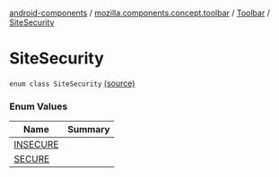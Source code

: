 [android-components](../../../index.md) / [mozilla.components.concept.toolbar](../../index.md) / [Toolbar](../index.md) / [SiteSecurity](./index.md)

# SiteSecurity

`enum class SiteSecurity` [(source)](https://github.com/mozilla-mobile/android-components/blob/master/components/concept/toolbar/src/main/java/mozilla/components/concept/toolbar/Toolbar.kt#L340)

### Enum Values

| Name | Summary |
|---|---|
| [INSECURE](-i-n-s-e-c-u-r-e.md) |  |
| [SECURE](-s-e-c-u-r-e.md) |  |
